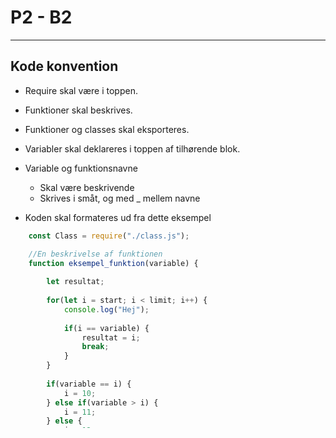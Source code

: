 # P2 - B2   
----------
## Kode konvention


- Require skal være i toppen.
- Funktioner skal beskrives.
- Funktioner og classes skal eksporteres. 
- Variabler skal deklareres i toppen af tilhørende blok. 
- Variable og funktionsnavne
    - Skal være beskrivende
    - Skrives i småt, og med _ mellem navne 


- Koden skal formateres ud fra dette eksempel 
```js
    const Class = require("./class.js");

    //En beskrivelse af funktionen
    function eksempel_funktion(variable) {
    
        let resultat;
        
        for(let i = start; i < limit; i++) {
            console.log("Hej");
            
            if(i == variable) {
                resultat = i; 
                break;
            }
        }
        
        if(variable == i) {
            i = 10;
        } else if(variable > i) {
            i = 11;
        } else {
            i = 12;
        }
    }
    
    let k = new Class;
    console.log(k);
    
    export.modules.eksempel_funktion = eksempel_funktion;
    
```


----------

## Conventions for use of git and GitHub

- For en introduktion til GitHub, se: [Brams cheatsheet til GitHub](https://paper.dropbox.com/doc/Git-cheat-sheet-hRMHn3gcZbv485DFLHQap)
- Master branchen bruges ALDRIG til udvikling af ny kode. 
    - Den eneste måde at ændre master, er gennem pull request, som accepteres af andre. 

- Nye branches laves til udvikling af en ny feature. 
- Husk at _" git pull "_ for at være opdateret. 

----------

## Unit test

- Der vil bruges jest til test. 
    - Nemt at instalere, og simpelt at bruge
    
  
- Alle funktioner skal kunne testes
- Alle funktioner skal være gennemtestet
- En testfil kaldes "filnavn.test.js" hvor filnavn er navnet af filen, som funktionen kommer fra. 
- Alle testfiler gemmes i _test_ mappen
